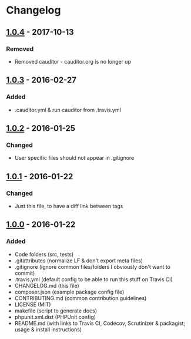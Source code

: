 # Changelog


## [1.0.4] - 2017-10-13
### Removed
- Removed cauditor - cauditor.org is no longer up


## [1.0.3] - 2016-02-27
### Added
- .cauditor.yml & run cauditor from .travis.yml


## [1.0.2] - 2016-01-25
### Changed
- User specific files should not appear in .gitignore


## [1.0.1] - 2016-01-22
### Changed
- Just this file, to have a diff link between tags


## [1.0.0] - 2016-01-22
### Added
- Code folders (src, tests)
- .gitattributes (normalize LF & don't export meta files)
- .gitignore (ignore common files/folders I obviously don't want to commit)
- .travis.yml (default config to be able to run this stuff on Travis CI)
- CHANGELOG.md (this file)
- composer.json (example package config file)
- CONTRIBUTING.md (common contribution guidelines)
- LICENSE (MIT)
- makefile (script to generate docs)
- phpunit.xml.dist (PHPUnit config)
- README.md (with links to Travis CI, Codecov, Scrutinizer & packagist; usage & install instructions)


[1.0.0]: https://github.com/matthiasmullie/php-skeleton/compare/d55bc5c72633e81830fe291ced7466a1179f5a82...1.0.0
[1.0.1]: https://github.com/matthiasmullie/php-skeleton/compare/1.0.0...1.0.1
[1.0.2]: https://github.com/matthiasmullie/php-skeleton/compare/1.0.1...1.0.2
[1.0.3]: https://github.com/matthiasmullie/php-skeleton/compare/1.0.2...1.0.3
[1.0.4]: https://github.com/matthiasmullie/php-skeleton/compare/1.0.3...1.0.4
